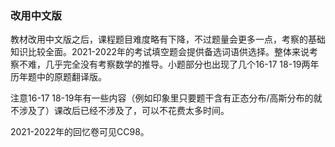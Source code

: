 ### 改用中文版

教材改用中文版之后，课程题目难度略有下降，不过题量会更多一点，考察的基础知识比较全面。2021-2022年的考试填空题会提供备选词语供选择。整体来说考察不难，几乎完全没有考察数学的推导。小题部分也出现了几个16-17 18-19两年历年题中的原题翻译版。

注意16-17 18-19年有一些内容（例如印象里只要题干含有正态分布/高斯分布的就不涉及了）课改后已经不涉及了，可以不花费太多时间。

2021-2022年的回忆卷可见CC98。